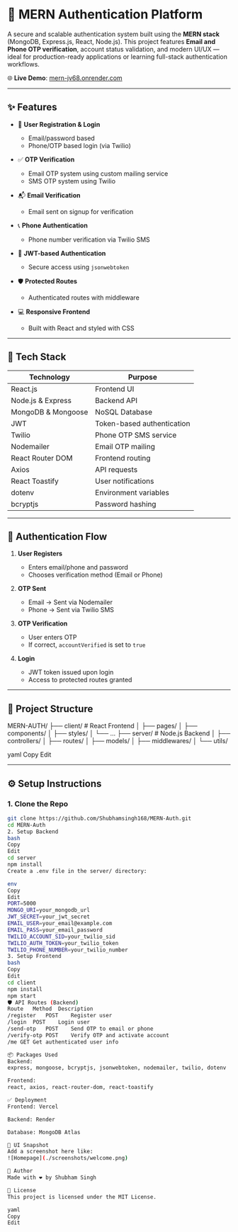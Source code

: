 # 🚀 MERN Authentication Platform

A secure and scalable authentication system built using the **MERN stack** (MongoDB, Express.js, React, Node.js). This project features **Email and Phone OTP verification**, account status validation, and modern UI/UX — ideal for production-ready applications or learning full-stack authentication workflows.

🌐 **Live Demo**: [mern-jv68.onrender.com](https://mern-jv68.onrender.com)

---

## ✨ Features

- 🔐 **User Registration & Login**
  - Email/password based
  - Phone/OTP based login (via Twilio)

- ✅ **OTP Verification**
  - Email OTP system using custom mailing service
  - SMS OTP system using Twilio

- 📬 **Email Verification**
  - Email sent on signup for verification

- 📞 **Phone Authentication**
  - Phone number verification via Twilio SMS

- 👤 **JWT-based Authentication**
  - Secure access using `jsonwebtoken`

- 🛡️ **Protected Routes**
  - Authenticated routes with middleware

- 💻 **Responsive Frontend**
  - Built with React and styled with CSS

---

## 🧰 Tech Stack

| Technology        | Purpose                        |
|------------------|--------------------------------|
| React.js         | Frontend UI                    |
| Node.js & Express| Backend API                    |
| MongoDB & Mongoose| NoSQL Database                |
| JWT              | Token-based authentication     |
| Twilio           | Phone OTP SMS service          |
| Nodemailer       | Email OTP mailing              |
| React Router DOM | Frontend routing               |
| Axios            | API requests                   |
| React Toastify   | User notifications             |
| dotenv           | Environment variables          |
| bcryptjs         | Password hashing               |

---

## 🔐 Authentication Flow

1. **User Registers**
   - Enters email/phone and password
   - Chooses verification method (Email or Phone)

2. **OTP Sent**
   - Email → Sent via Nodemailer
   - Phone → Sent via Twilio SMS

3. **OTP Verification**
   - User enters OTP
   - If correct, `accountVerified` is set to `true`

4. **Login**
   - JWT token issued upon login
   - Access to protected routes granted

---

## 📁 Project Structure
MERN-AUTH/
├── client/ # React Frontend
│ ├── pages/
│ ├── components/
│ ├── styles/
│ └── ...
├── server/ # Node.js Backend
│ ├── controllers/
│ ├── routes/
│ ├── models/
│ ├── middlewares/
│ └── utils/

yaml
Copy
Edit

---

## ⚙️ Setup Instructions

### 1. Clone the Repo

```bash
git clone https://github.com/Shubhamsingh168/MERN-Auth.git
cd MERN-Auth
2. Setup Backend
bash
Copy
Edit
cd server
npm install
Create a .env file in the server/ directory:

env
Copy
Edit
PORT=5000
MONGO_URI=your_mongodb_url
JWT_SECRET=your_jwt_secret
EMAIL_USER=your_email@example.com
EMAIL_PASS=your_email_password
TWILIO_ACCOUNT_SID=your_twilio_sid
TWILIO_AUTH_TOKEN=your_twilio_token
TWILIO_PHONE_NUMBER=your_twilio_number
3. Setup Frontend
bash
Copy
Edit
cd client
npm install
npm start
🛡️ API Routes (Backend)
Route	Method	Description
/register	POST	Register user
/login	POST	Login user
/send-otp	POST	Send OTP to email or phone
/verify-otp	POST	Verify OTP and activate account
/me	GET	Get authenticated user info

📦 Packages Used
Backend:
express, mongoose, bcryptjs, jsonwebtoken, nodemailer, twilio, dotenv

Frontend:
react, axios, react-router-dom, react-toastify

✅ Deployment
Frontend: Vercel

Backend: Render

Database: MongoDB Atlas

📸 UI Snapshot
Add a screenshot here like:
![Homepage](./screenshots/welcome.png)

📌 Author
Made with ❤️ by Shubham Singh

📄 License
This project is licensed under the MIT License.

yaml
Copy
Edit

